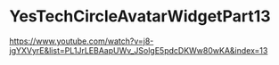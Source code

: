 # YesTechCircleAvatarWidgetPart13
 https://www.youtube.com/watch?v=j8-jgYXVyrE&list=PL1JrLEBAapUWv_JSolgE5pdcDKWw80wKA&index=13
